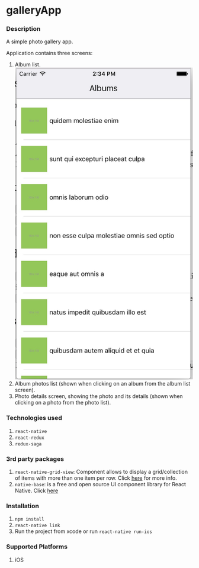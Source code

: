 # galleryApp


### Description

A simple photo gallery app.

Application contains three screens:
1. Album list. ![alt album_list.jpg](./screenshots/album_list.jpg)
2. Album photos list (shown when clicking on an album from the album list screen). 
3. Photo details screen, showing the photo and its details (shown when clicking on a photo from the photo list).

### Technologies used

1. `react-native`
2. `react-redux`
3. `redux-saga`

### 3rd party packages

1. `react-native-grid-view`: Component allows to display a grid/collection of items with more than one item per row. Click [here](https://www.npmjs.com/package/react-native-grid-view) for more info.
2. `native-base`: is a free and open source UI component library for React Native. Click [here](https://docs.nativebase.io/#Introduction)

### Installation

1. `npm install`
2. `react-native link`
3. Run the project from xcode or run `react-native run-ios`


### Supported Platforms

1. iOS

